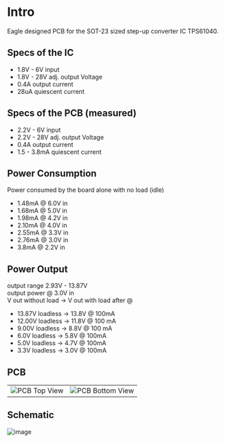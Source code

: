 # Intro

Eagle designed PCB for the SOT-23 sized step-up converter IC TPS61040.

## Specs of the IC

- 1.8V - 6V input
- 1.8V - 28V adj. output Voltage
- 0.4A output current
- 28uA quiescent current

## Specs of the PCB (measured)

- 2.2V - 6V input
- 2.2V - 28V adj. output Voltage
- 0.4A output current
- 1.5 - 3.8mA quiescent current

## Power Consumption 

Power consumed by the board alone with no load (idle)

- 1.48mA @ 6.0V in
- 1.68mA @ 5.0V in
- 1.98mA @ 4.2V in
- 2.10mA @ 4.0V in
- 2.55mA @ 3.3V in
- 2.76mA @ 3.0V in
- 3.8mA @ 2.2V in

## Power Output

output range 2.93V - 13.87V  
output power @ 3.0V in  
V out without load -> V out with load after @  

- 13.87V loadless -> 13.8V @ 100mA  
- 12.00V loadless -> 11.8V @ 100 mA  
- 9.00V loadless -> 8.8V @ 100 mA  
- 6.0V loadless -> 5.8V @ 100mA  
- 5.0V loadless -> 4.7V @ 100mA  
- 3.3V loadless -> 3.0V @ 100mA  

## PCB

<table>
  <tr>
    <td>
      <img src="https://github.com/user-attachments/assets/261a03f8-a712-4b88-8605-55cf0568de2d" alt="PCB Top View"/>
    </td>
    <td>
      <img src="https://github.com/user-attachments/assets/73cf3478-eedc-4b59-91a0-4b0301820461" alt="PCB Bottom View"/>
    </td>
  </tr>
</table>

## Schematic

![image](https://github.com/user-attachments/assets/ffd44ff2-4bca-4434-814a-d52b781be895)

